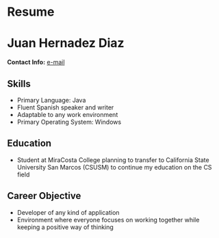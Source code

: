 # Resume

# **Juan Hernadez Diaz**

 **Contact Info:** [e-mail](mailto:daniel543945@gmail.com)
 
## Skills

 * Primary Language: Java
 * Fluent Spanish speaker and writer
 * Adaptable to any work environment
 * Primary Operating System: Windows
 
## Education

 * Student at MiraCosta College planning to transfer to California State University San Marcos (CSUSM) to continue my education on the CS field
 
## Career Objective

 * Developer of any kind of application
 * Environment where everyone focuses on working together while keeping a positive way of thinking
